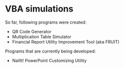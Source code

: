 # VBA simulations

So far, following programs were created:
- QR Code Generator
- Multiplication Table Simulator
- Financial Report Utility Improvement Tool (aka FRUIT)

Programs that are currently being developed:
- NailIt! PowerPoint Customizing Utility
